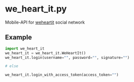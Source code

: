# we_heart_it.py
Mobile-API for [weheartit](https://play.google.com/store/apps/details?id=com.weheartit) social network

## Example
```python
import we_heart_it
we_heart_it = we_heart_it.WeHeartIt()
we_heart_it.login(username="", password="", signature="")
```
```python
# else
```
```python
we_heart_it.login_with_access_token(access_token="")
```
